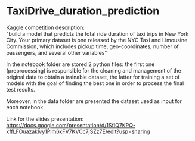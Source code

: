 # TaxiDrive_duration_prediction
Kaggle competition description:<br> 
"build a model that predicts the total ride duration of taxi trips in New York City. Your primary dataset is one released by the NYC Taxi and Limousine Commission, which includes pickup time, geo-coordinates, number of passengers, and several other variables"

In the notebook folder are stored 2 python files: the first one (preprocessing) is responsible for the cleaning and management of the original data to obtain a trainable dataset, the latter for training a set of models with the goal of finding the best one in order to process the final test results.

Moreover, in the data folder are presented the dataset used as input for each notebook.

Link for the slides presentation: https://docs.google.com/presentation/d/1SfIQ7KPQ-xffLFOuazakIvy1Plm6xFV7KVCc7jSZz7E/edit?usp=sharing
